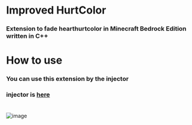 # Improved HurtColor
### Extension to fade hearthurtcolor in Minecraft Bedrock Edition written in C++

# How to use

### You can use this extension by the injector

### injector is [here](https://github.com/ikakusa/DebugInjector)

#

![image](https://github.com/user-attachments/assets/ba0fd597-2c0f-46c8-8bc2-cadd138d757f)
